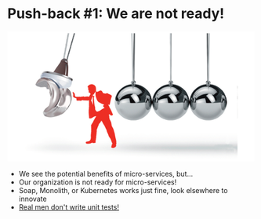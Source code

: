 # Push-back #1: We are not ready!

![](./media/WeAreNotReady.png)

* We see the potential benefits of micro-services, but...
* Our organization is not ready for micro-services!
* Soap, Monolith, or Kubernetes  works just fine, look elsewhere to innovate
* [Real men don't write unit tests!](https://www.linkedin.com/in/darien/)